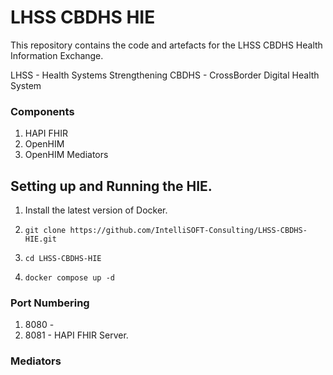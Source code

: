 # LHSS CBDHS HIE

This repository contains the code and artefacts for the LHSS CBDHS Health Information Exchange.

LHSS - Health Systems Strengthening
CBDHS - CrossBorder Digital Health System

### Components

1. HAPI FHIR
2. OpenHIM
3. OpenHIM Mediators


## Setting up and Running the HIE.

1. Install the latest version of Docker.

2. `git clone https://github.com/IntelliSOFT-Consulting/LHSS-CBDHS-HIE.git`

3. `cd LHSS-CBDHS-HIE`

4. `docker compose up -d`



### Port Numbering

1. 8080 - 
2. 8081 - HAPI FHIR Server.



### Mediators